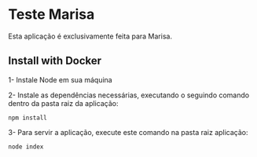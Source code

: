 # Teste Marisa
Esta aplicação é exclusivamente feita para Marisa. 

## Install with Docker

1- Instale Node em sua máquina

2- Instale as dependências necessárias, executando o seguindo comando dentro da pasta raiz da aplicação: 

```
npm install
```

3- Para servir a aplicação, execute este comando na pasta raiz aplicação: 

```
node index 
```
